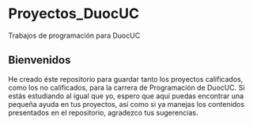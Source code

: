 # Proyectos_DuocUC
Trabajos de programación para DuocUC

## Bienvenidos
He creado éste repositorio para guardar tanto los proyectos calificados, como los no calificados, para la carrera de Programación de DuocUC.
Si estás estudiando al igual que yo, espero que aquí puedas encontrar una pequeña ayuda en tus proyectos, así como si ya manejas los contenidos presentados en el repositorio, agradezco tus sugerencias.
